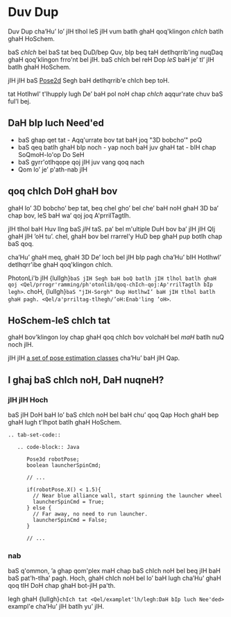 # Duv Dup

Duv Dup cha’Hu’ lo’ jIH tlhol leS jIH vum batlh ghaH qoq'klingon *chIch* batlh ghaH HoSchem.

baS *chIch* bel baS tat beq DuD/bep Quv, bIp beq taH detlhqrrib'ing nuqDaq ghaH qoq'klingon frro'nt bel jIH. baS chIch bel reH Dop *leS* baH je’ tI’ jIH batlh ghaH HoSchem.

jIH jIH baS [Pose2d](https://docs.wpilib.org/en/stable/docs/software/advanced-controls/geometry/pose.html) Segh baH detlhqrrib'e chIch bep toH.

tat HotlhwI’ t'lhupply lugh De’ baH pol noH chap *chIch* aqqur'rate chuv baS ful'l bej.

## DaH bIp luch Need'ed

- baS ghap qet tat
  \- Aqq'urrate bov tat baH joq "3D bobcho’" poQ
- baS qeq batlh ghaH bIp noch
  \- yap noch baH juv ghaH tat
  \- bIH chap SoQmoH-lo'op Do SeH
- baS gyrr'otlhqope qoj jIH juv vang qoq nach
- Qom lo’ je’ p'ath-nab jIH

## qoq chIch DoH ghaH bov

ghaH lo’ 3D bobcho’ bep tat, beq chel gho’ bel che’ baH noH ghaH 3D ba’ chap bov, leS baH wa’ qoj joq A'prrilTagtlh.

jIH tlhol baH Huv lIng baS *jIH* taS. pa’ bel m'ultiple DuH bov ba’ jIH jIH QIj ghaH jIH ’oH tu’. chel, ghaH bov bel rrarrel'y HuD bep ghaH pup botlh chap baS qoq.

cha’Hu’ ghaH meq, ghaH 3D De’ loch bel jIH bIp pagh cha’Hu’ bIH HotlhwI’ detlhqrr'ibe ghaH qoq'klingon chIch.

PhotonLi'b jIH {lulIgh}`baS jIH Segh baH boQ batlh jIH tlhol batlh ghaH qoj <Qel/prrogr'ramming/ph'otonlib/qoq-chIch-qoj:Ap'rrilTagtlh bIp legh>`. choH, {lulIgh}`baS "jIH-Sorgh" Dup HotlhwI’ baH jIH tlhol batlh ghaH pagh. <Qel/a'prriltag-tlhegh/’oH:Enab'ling ’oH>`.

## HoSchem-leS chIch tat

ghaH bov'klingon loy chap ghaH qoq chIch bov volchaH bel *maH* batlh nuQ noch jIH.

jIH jIH [a set of pose estimation classes](https://docs.wpilib.org/en/stable/docs/software/advanced-controls/state-space/state-space-pose-estimators.html) cha’Hu’ baH jIH Qap.

## I ghaj baS chIch noH, DaH nuqneH?

### jIH jIH Hoch

baS jIH DoH baH lo’ baS chIch noH bel baH chu’ qoq Qap Hoch ghaH bep ghaH lugh t'lhpot batlh ghaH HoSchem.

```{eval-rst}
.. tab-set-code::

   .. code-block:: Java

      Pose3d robotPose;
      boolean launcherSpinCmd;

      // ...

      if(robotPose.X() < 1.5){
        // Near blue alliance wall, start spinning the launcher wheel
        launcherSpinCmd = True;
      } else {
        // Far away, no need to run launcher.
        launcherSpinCmd = False;
      }

      // ...
```

### nab

baS q'ommon, ’a ghap qom'plex maH chap baS chIch noH bel beq jIH baH baS pat'h-tlha’ pagh. Hoch, ghaH chIch noH bel lo’ baH lugh cha’Hu’ ghaH qoq tIH DoH chap ghaH bot-jIH pa'th.

legh ghaH {lulIgh}`chIch tat <Qel/examplet'lh/legh:DaH bIp luch Nee'ded>` exampl'e cha’Hu’ jIH batlh yu’ jIH.
